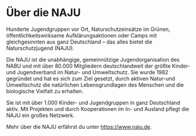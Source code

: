# Über die NAJU

Hunderte Jugendgruppen vor Ort, Naturschutzeinsätze im Grünen,
öffentlichkeitswirksame Aufklärungsaktionen oder Camps mit gleichgesinnten
aus ganz Deutschland – das alles bietet die Naturschutzjugend (NAJU).

Die NAJU ist die unabhängige, gemeinnützige Jugendorganisation des NABU und
mit über 80.000 Mitgliedern deutschlandweit der größte Kinder- und
Jugendverband im Natur- und Umweltschutz. Sie wurde 1982 gegründet und hat es
sich zum Ziel gesetzt, durch aktiven Natur-und Umweltschutz die natürlichen
Lebensgrundlagen des Menschen und die biologische Vielfalt zu erhalten.

Sie ist mit über 1.000 Kinder- und Jugendgruppen in ganz Deutschland aktiv.
Mit Projekten und durch Kooperationen im In- und Ausland pflegt die NAJU ein
großes Netzwerk.

Mehr über die NAJU erfährst du unter <https://www.naju.de>.
